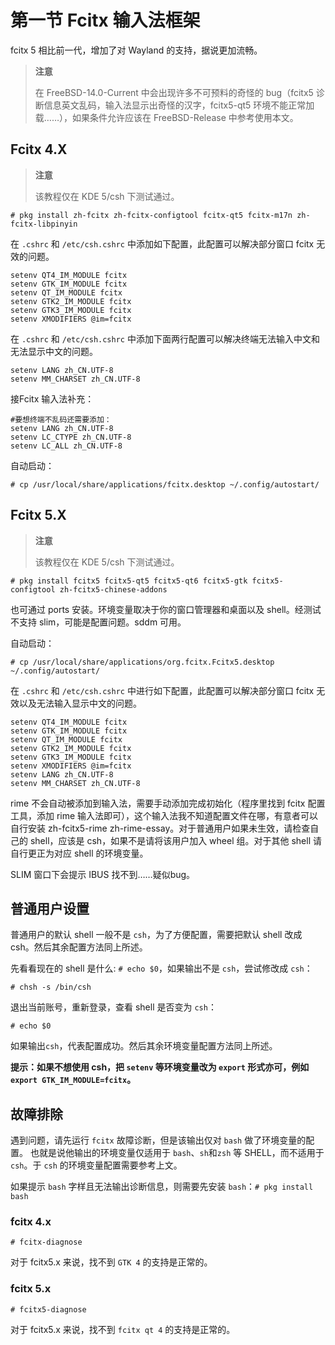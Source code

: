 # 第一节 Fcitx 输入法框架

fcitx 5 相比前一代，增加了对 Wayland 的支持，据说更加流畅。

>**注意**
>
>在 FreeBSD-14.0-Current 中会出现许多不可预料的奇怪的 bug（fcitx5 诊断信息英文乱码，输入法显示出奇怪的汉字，fcitx5-qt5 环境不能正常加载……），如果条件允许应该在 FreeBSD-Release 中参考使用本文。

## Fcitx 4.X

>**注意**
>
>该教程仅在 KDE 5/csh 下测试通过。

`# pkg install zh-fcitx zh-fcitx-configtool fcitx-qt5 fcitx-m17n zh-fcitx-libpinyin`

在 `.cshrc` 和 `/etc/csh.cshrc` 中添加如下配置，此配置可以解决部分窗口 fcitx 无效的问题。

```
setenv QT4_IM_MODULE fcitx
setenv GTK_IM_MODULE fcitx
setenv QT_IM_MODULE fcitx
setenv GTK2_IM_MODULE fcitx
setenv GTK3_IM_MODULE fcitx
setenv XMODIFIERS @im=fcitx
```

在 `.cshrc` 和 `/etc/csh.cshrc` 中添加下面两行配置可以解决终端无法输入中文和无法显示中文的问题。

```
setenv LANG zh_CN.UTF-8
setenv MM_CHARSET zh_CN.UTF-8
```

接Fcitx 输入法补充：

```
#要想终端不乱码还需要添加：
setenv LANG zh_CN.UTF-8
setenv LC_CTYPE zh_CN.UTF-8
setenv LC_ALL zh_CN.UTF-8
```
自动启动：

`# cp /usr/local/share/applications/fcitx.desktop ~/.config/autostart/`

## Fcitx 5.X

>**注意**
>
>该教程仅在 KDE 5/csh 下测试通过。

`# pkg install fcitx5 fcitx5-qt5 fcitx5-qt6 fcitx5-gtk fcitx5-configtool zh-fcitx5-chinese-addons`

也可通过 ports 安装。环境变量取决于你的窗口管理器和桌面以及 shell。经测试不支持 slim，可能是配置问题。sddm 可用。

自动启动：

`# cp /usr/local/share/applications/org.fcitx.Fcitx5.desktop ~/.config/autostart/`

在 `.cshrc` 和 `/etc/csh.cshrc` 中进行如下配置，此配置可以解决部分窗口 fcitx 无效以及无法输入显示中文的问题。

```
setenv QT4_IM_MODULE fcitx
setenv GTK_IM_MODULE fcitx
setenv QT_IM_MODULE fcitx
setenv GTK2_IM_MODULE fcitx
setenv GTK3_IM_MODULE fcitx
setenv XMODIFIERS @im=fcitx
setenv LANG zh_CN.UTF-8
setenv MM_CHARSET zh_CN.UTF-8
```

rime 不会自动被添加到输入法，需要手动添加完成初始化（程序里找到 fcitx 配置工具，添加 rime 输入法即可），这个输入法我不知道配置文件在哪，有意者可以自行安装 zh-fcitx5-rime zh-rime-essay。对于普通用户如果未生效，请检查自己的 shell，应该是 csh，如果不是请将该用户加入 wheel 组。对于其他 shell 请自行更正为对应 shell 的环境变量。

SLIM 窗口下会提示 IBUS 找不到……疑似bug。
  
## 普通用户设置
  
普通用户的默认 shell 一般不是 `csh`，为了方便配置，需要把默认 shell 改成 csh。然后其余配置方法同上所述。
  
先看看现在的 shell 是什么: `# echo $0`，如果输出不是 `csh`，尝试修改成 `csh`：

```
# chsh -s /bin/csh
```

退出当前账号，重新登录，查看 shell 是否变为 `csh`：

```
# echo $0
```
  
如果输出`csh`，代表配置成功。然后其余环境变量配置方法同上所述。
  
**提示：如果不想使用 csh，把 `setenv` 等环境变量改为 `export` 形式亦可，例如 `export GTK_IM_MODULE=fcitx`。**
  
## 故障排除
  
遇到问题，请先运行 `fcitx` 故障诊断，但是该输出仅对 `bash` 做了环境变量的配置。
也就是说他输出的环境变量仅适用于 `bash`、`sh`和`zsh` 等 SHELL，而不适用于 `csh`。于 `csh` 的环境变量配置需要参考上文。
  
如果提示 `bash` 字样且无法输出诊断信息，则需要先安装 `bash`：`# pkg install bash`
  
### fcitx 4.x
  
```
# fcitx-diagnose
```
  
对于 fcitx5.x 来说，找不到 `GTK 4` 的支持是正常的。
  
### fcitx 5.x
  
```
# fcitx5-diagnose
```
  
对于 fcitx5.x 来说，找不到 `fcitx qt 4` 的支持是正常的。
